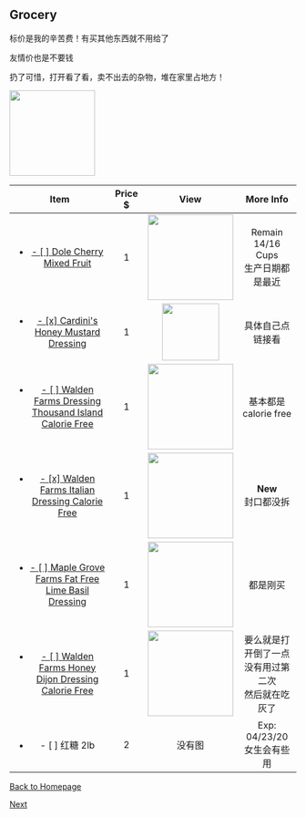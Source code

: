 ## Grocery

标价是我的辛苦费！有买其他东西就不用给了

友情价也是不要钱

扔了可惜，打开看了看，卖不出去的杂物，堆在家里占地方！

<img src="https://ws3.sinaimg.cn/large/006tNbRwly1fud83k5twhj30g40kpmy9.jpg" width="150"/>

|                             Item                             | Price $ |                             View                             |                         More Info                          |
| :----------------------------------------------------------: | :-----: | :----------------------------------------------------------: | :--------------------------------------------------------: |
| <a href="https://amzn.to/2OMtP55"><ul><li>- [ ] Dole Cherry Mixed Fruit</li></ul></a> |    1    |       <img src="https://bit.ly/2MYD6Xj" width="150"/>        |           Remain 14/16 Cups<br/>生产日期都是最近           |
| <a href="https://www.instacart.com/store/items/item_18315808"><ul><li>- [x] Cardini's Honey Mustard Dressing</li></ul></a> |    1    |        <img src="https://bit.ly/2PkheqX" width="100">        |                      具体自己点链接看                      |
| <a href="https://www.instacart.com/store/items/item_33502127"><ul><li>- [ ] Walden Farms Dressing Thousand Island Calorie Free</li></ul></a> |    1    |       <img src="https://bit.ly/2nMqoQr" width="150"/>        |                    基本都是calorie free                    |
| <a href="https://www.instacart.com/store/items/item_18351526"><ul><li>- [x] Walden Farms Italian Dressing Calorie Free</li></ul></a> |    1    |       <img src="https://bit.ly/2OMHyJ7" width="150"/>        |                   **New**<br/>封口都没拆                   |
| <a href="https://www.instacart.com/store/items/item_18313989"><ul><li>- [ ] Maple Grove Farms Fat Free Lime Basil Dressing</li></ul></a> |    1    |       <img src="https://bit.ly/2MmVht9" width="150"/>        |                          都是刚买                          |
| <a href="https://www.instacart.com/store/items/item_18351412"><ul><li>- [ ] Walden Farms Honey Dijon Dressing Calorie Free</li></ul></a> |    1    | <img src="https://d2d8wwwkmhfcva.cloudfront.net/1200x/filters:fill(FFF,true):format(jpg)/d2lnr5mha7bycj.cloudfront.net/product-image/file/large_0efc59c1-c08b-4b20-a1b8-b07025f3ffb8.jpg" width="150"/> | 要么就是打开倒了一点<br/>没有用过第二次<br/>然后就在吃灰了 |
|               <ul><li>- [ ] 红糖 2lb</li></ul>               |    2    |                            没有图                            |              Exp: 04/23/20 <br />女生会有些用              |

[Back to Homepage](https://github.com/radium0729/Personal-Sale/blob/master/README.md)

[Next](https://github.com/radium0729/Personal-Sale/blob/master/Electronics.md)

